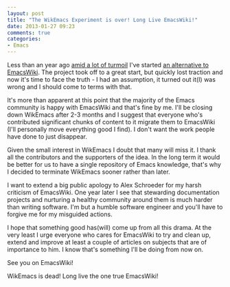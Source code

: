 ```yaml
---
layout: post
title: "The WikEmacs Experiment is over! Long Live EmacsWiki!"
date: 2013-01-27 09:23
comments: true
categories:
- Emacs
---
```


Less than an year ago
[amid a lot of turmoil](http://batsov.com/articles/2012/03/20/die-emacswiki/)
I've started
[an alternative to EmacsWiki](http://batsov.com/articles/2012/03/26/wikemacs-the-other-emacs-wiki/). The
project took off to a great start, but quickly lost traction and now
it's time to face the truth - I had an assumption, it turned out it(I)
was wrong and I should come to terms with that.

It's more than apparent at this point that the majority of the Emacs
community is happy with EmacsWiki and that's fine by me. I'll be
closing down WikEmacs after 2-3 months and I suggest that everyone who's
contributed significant chunks of content to it migrate them to
EmacsWiki (I'll personally move everything good I find). I don't want
the work people have done to just disappear.

Given the small interest in WikEmacs I doubt that many will miss it. I
thank all the contributors and the supporters of the idea. In the long
term it would be better for us to have a single repository of Emacs
knowledge, that's why I decided to terminate WikEmacs sooner rather than later.

I want to extend a big public apology to Alex Schroeder for my harsh
criticism of EmacsWiki.  One year later I see that stewarding
documentation projects and nurturing a healthy community around them
is much harder than writing software. I'm but a humble software
engineer and you'll have to forgive me for my misguided actions.

I hope that something good has(will) come up from all this drama. At
the very least I urge everyone who cares for EmacsWiki to try and
clean up, extend and improve at least a couple of articles on subjects
that are of importance to him. I know that's something I'll be doing
from now on.

See you on EmacsWiki!

WikEmacs is dead! Long live the one true EmacsWiki!
